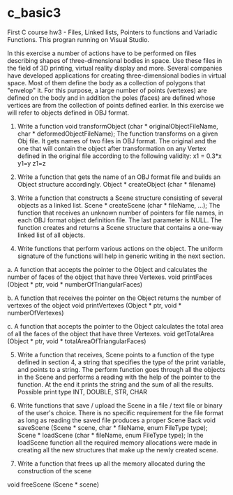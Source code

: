 # c_basic3
First C course hw3 - Files, Linked lists, Pointers to functions and Variadic Functions.
This progran running on Visual Studio.

In this exercise a number of actions have to be performed on files describing shapes of three-dimensional bodies in space.
Use these files in the field of 3D printing, virtual reality display and more.
Several companies have developed applications for creating three-dimensional bodies in virtual space. 
Most of them define the body as a collection of polygons that "envelop" it. 
For this purpose, a large number of points (vertexes) are defined on the body and in addition the poles (faces) are defined whose vertices are from the collection of points defined earlier.
In this exercise we will refer to objects defined in OBJ format.

1. Write a function
void transformObject (char * originalObjectFileName, char * deformedObjectFileName);
The function transforms on a given Obj file. It gets names of two files in OBJ format. 
The original and the one that will contain the object after transformation on any Vertex defined in the original file according to the following validity:
x1 = 0.3*x
y1=y
z1=z

2. Write a function that gets the name of an OBJ format file and builds an Object structure accordingly.
Object * createObject (char * filename)

3. Write a function that constructs a Scene structure consisting of several objects as a linked list.
Scene * createScene (char * fileName, ...);
The function that receives an unknown number of pointers for file names, in each OBJ format object definition file. The last parameter is NULL. 
The function creates and returns a Scene structure that contains a one-way linked list of all objects.

4. Write functions that perform various actions on the object. The uniform signature of the functions will help in generic writing in the next section.

a. A function that accepts the pointer to the Object and calculates the number of faces of the object that have three Vertexes.
void printFaces (Object * ptr, void * numberOfTriangularFaces)

b. A function that receives the pointer on the Object returns the number of vertexes of the object
void printVertexes (Object * ptr, void * numberOfVertexes)

c. A function that accepts the pointer to the Object calculates the total area of all the faces of the object that have three Vertexes.
void getTotalArea (Object * ptr, void * totalAreaOfTriangularFaces)

5. Write a function that receives, Scene points to a function of the type defined in section 4, a string that specifies the type of the print variable, and points to a string. The perform function goes through all the objects in the Scene and performs a reading with the help of the pointer to the function. At the end it prints the string and the sum of all the results. Possible print type INT, DOUBLE, STR, CHAR

6. Write functions that save / upload the Scene in a file / text file or binary of the user's choice. There is no specific requirement for the file format as long as reading the saved file produces a proper Scene Back
void saveScene (Scene * scene, char * fileName, enum FileType type);
Scene * loadScene (char * fileName, enum FileType type);
In the loadScene function all the required memory allocations were made in creating all the new structures that make up the newly created scene.
7. Write a function that frees up all the memory allocated during the construction of the scene

void freeScene (Scene * scene)
